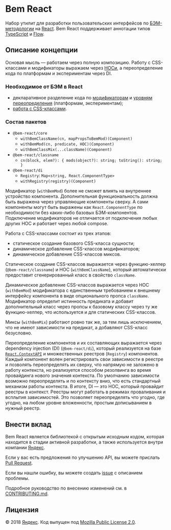 # Bem React

Набор утилит для разработки пользовательских интерфейсов по [БЭМ-методологии](https://ru.bem.info) на [React](https://github.com/facebook/react). Bem React поддерживает аннотации типов [TypeScript](http://www.typescriptlang.org) и [Flow](https://flow.org).

## Описание концепции

Основая мысль — работаем через полную композицию. Работу с CSS-классами и модификаторы выражаем через [HOCи](https://reactjs.org/docs/higher-order-components.html), а переопределение кода по платформам и экспериментам через DI.

### Необходимое от БЭМ в React
- декларативное разделение кода по [модификаторам](https://ru.bem.info/methodology/key-concepts/#Модификатор) и [уровням переопределения](https://ru.bem.info/methodology/redefinition-levels/) (платформам, экспериментам);
- [работа с CSS-классами](https://ru.bem.info/methodology/naming-convention/).

### Состав пакетов
- `@bem-react/core`
    - `withBemClassName(cn, mapPropsToBemMod)(Component)`
    - `withBemMod(cn, predicate, HOC)(Component)`
    - `withBemClassMix(...className)(Component)`
- `@bem-react/classname`
    - `cn(block, elem?): { mods(object?): string; toString(): string; }`
- `@bem-react/di`
    - `Registry`: `Map<string, React.ComponentType>`
    - `withRegistry(registry)(Component)`

Модификатор (`withBemMod`) более не сможет влиять на внутреннее устройство компонента. Дополнительная функциональность должна быть выражена через управляющие компоненты сверху. А сами компоненты могут быть выражены как `React.ComponentType` по необходимости без каких-либо базовых БЭМ-компонентов. Подключение модификаторов не отличается от подключения любых других HOC и работает через любой compose.

Работа с CSS-классами состоит из трех этапов:
- статическое создание базового CSS-класса сущности;
- динамическое добавление CSS-классов модификаторов;
- динамическое добавление CSS-классов миксов.

Статическое создание CSS-классов выражается через функцию-хелпер (`@bem-react/classname`) и HOС (`withBemClassName`), который автоматически предоставит сгенерированный класс в свойство `className`.

Динамическое добавление CSS-классов выражается через HOC (`withBemMod`) модификатора с единственным требованием к внешнему интерфейсу компонента в виде опционального пропса `className`. Модификатор определит истинность предиката и добавит дополнительный класс через пропсы к базовому классу через ту же функцию-хелпер, что используется и для статических CSS-классов.

Миксы (`withBemMix`) работают ровно так же, за тем лишь исключением, что не имеют зависимости на предикат, а добавляют CSS-класс безусловно.

Переопределение компонентов и их составляющих выражается через dependency injection (DI) (`@bem-react/di`), который реализуется на базе [`React.ContextAPI`](https://reactjs.org/docs/context.html) и множественных реестров (`Registry`) компонентов. Каждый компонент волен регистрировать свои зависимости в реестре и позволять переопределять их сверху, что напрямую не заложено в работу контекста, но реализуется способом резолвинга во время провайдинга нового значения контекста. По умолчанию зависимости возможно переопределять и по контексту вниз, что есть стандартный механизм работы контекста. В итоге, DI — это HOC, который провайдит реестры в контекст. Реестры могут работать в режимах проваливания и всплытия зависимостей. Это позволяет переопределять что угодно, где угодно, на любом уровне вложенности, простым дописыванием в нужный реестр.

## Внести вклад

Bem React является библиотекой с открытым исходным кодом, которая находится в стадии активной разработки, а также используется внутри компании [Яндекс](https://yandex.ru/company/).

Если у вас есть предложения по улучшению API, вы можете прислать [Pull Request](https://github.com/bem/bem-react-core/pulls).

Если вы нашли ошибку, вы можете создать [issue](https://github.com/bem/bem-react-core/issues) с описанием проблемы.

Подробное руководство по внесению изменений см. в [CONTRIBUTING.md](CONTRIBUTING.md).

## Лицензия

© 2018 [Яндекс](https://yandex.ru/company/). Код выпущен под [Mozilla Public License 2.0](LICENSE.txt).
